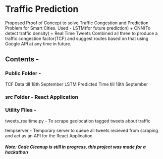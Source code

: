 # Traffic Prediction
Proposed Proof of Concept to solve Traffic Congestion and Prediction Problem for Smart Cities.
Used - 
LSTM(for future prediction) + CNN(To detect traffic density) + Real Time Tweets 
Combined all three to produce a traffic congestion factor(TCF) and suggest routes based on that using Google API at any time in future.

## Contents - 

### Public Folder - 
TCF Data till 18th September 
LSTM Predicted Time till 18th September

### src Folder -  React Application

### Utility Files -

tweets_realtime.py - To scrape geolocation tagged tweets about traffic

tempserver - Temporary server to queue all tweets recieved from scraping and act as an API for the React Application.


##### Note: Code Cleanup is still in progress, this project was made for a hackathon

